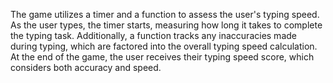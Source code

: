 The game utilizes a timer and a function to assess the user's typing speed. As the user types, the timer starts, measuring how long it takes to complete the typing task. Additionally, a function tracks any inaccuracies made during typing, which are factored into the overall typing speed calculation. At the end of the game, the user receives their typing speed score, which considers both accuracy and speed.
